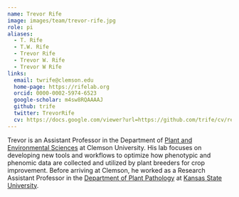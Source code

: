 ```yaml
---
name: Trevor Rife
image: images/team/trevor-rife.jpg
role: pi
aliases:
  - T. Rife
  - T.W. Rife
  - Trevor Rife
  - Trevor W. Rife
  - Trevor W Rife
links:
  email: twrife@clemson.edu
  home-page: https://rifelab.org
  orcid: 0000-0002-5974-6523
  google-scholar: m4sw8RQAAAAJ
  github: trife
  twitter: TrevorRife
  cv: https://docs.google.com/viewer?url=https://github.com/trife/cv/releases/latest/download/cv.pdf
---
```


Trevor is an Assistant Professor in the Department of [Plant and Environmental Sciences](https://www.clemson.edu/cafls/plant-environmental-sciences/index.html) at Clemson University. His lab focuses on developing new tools and workflows to optimize how phenotypic and phenomic data are collected and utilized by plant breeders for crop improvement. Before arriving at Clemson, he worked as a Research Assistant Professor in the [Department of Plant Pathology](https://www.plantpath.k-state.edu/) at [Kansas State University](https://www.k-state.edu/).

